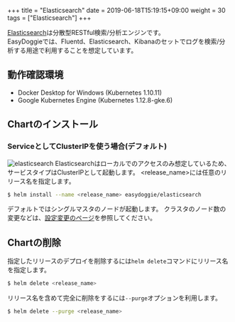 +++
title = "Elasticsearch"
date =  2019-06-18T15:19:15+09:00
weight = 30
tags = ["Elasticsearch"]
+++

[Elasticsearch](https://www.elastic.co/jp/products/elasticsearch)は分散型RESTful検索/分析エンジンです。  
EasyDoggieでは、Fluentd、Elasticsearch、Kibanaのセットでログを検索/分析する用途で利用することを想定しています。

## 動作確認環境
* Docker Desktop for Windows (Kubernetes 1.10.11)
* Google Kubernetes Engine (Kubernetes 1.12.8-gke.6)

## Chartのインストール
### ServiceとしてClusterIPを使う場合(デフォルト)
![elasticsearch](../../img/elasticsearch.png)
Elasticsearchはローカルでのアクセスのみ想定しているため、サービスタイプはClusterIPとして起動します。
\<release_name\>には任意のリリース名を指定します。
```bash
$ helm install --name <release_name> easydoggie/elasticsearch
```
デフォルトではシングルマスタのノードが起動します。
クラスタのノード数の変更などは、[設定変更のページ](../../config/elasticsearch)を参照してください。

## Chartの削除
指定したリリースのデプロイを削除するには`helm delete`コマンドにリリース名を指定します。
```bash
$ helm delete <release_name> 
```
リリース名を含めて完全に削除をするには`--purge`オプションを利用します。
```bash
$ helm delete --purge <release_name> 
```
